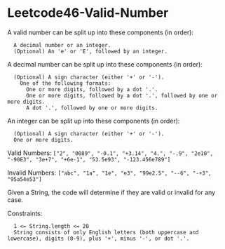 # Leetcode46-Valid-Number

A valid number can be split up into these components (in order):
```
  A decimal number or an integer.
  (Optional) An 'e' or 'E', followed by an integer.
```
A decimal number can be split up into these components (in order):
```
  (Optional) A sign character (either '+' or '-').
    One of the following formats:
      One or more digits, followed by a dot '.'.
      One or more digits, followed by a dot '.', followed by one or more digits.
      A dot '.', followed by one or more digits.
```

An integer can be split up into these components (in order):
```
  (Optional) A sign character (either '+' or '-').
  One or more digits.
```

Valid Numbers: 
`["2", "0089", "-0.1", "+3.14", "4.", "-.9", "2e10", "-90E3", "3e+7", "+6e-1", "53.5e93", "-123.456e789"]`

Invalid Numbers: 
`["abc", "1a", "1e", "e3", "99e2.5", "--6", "-+3", "95a54e53"]`

Given a String, the code will determine if they are valid or invalid for any case.

Constraints:
```
  1 <= String.length <= 20
  String consists of only English letters (both uppercase and lowercase), digits (0-9), plus '+', minus '-', or dot '.'.
```
